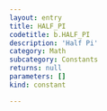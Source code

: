 ```yaml
---
layout: entry
title: HALF_PI
codetitle: b.HALF_PI
description: 'Half Pi'
category: Math
subcategory: Constants
returns: null
parameters: []
kind: constant

---
```

